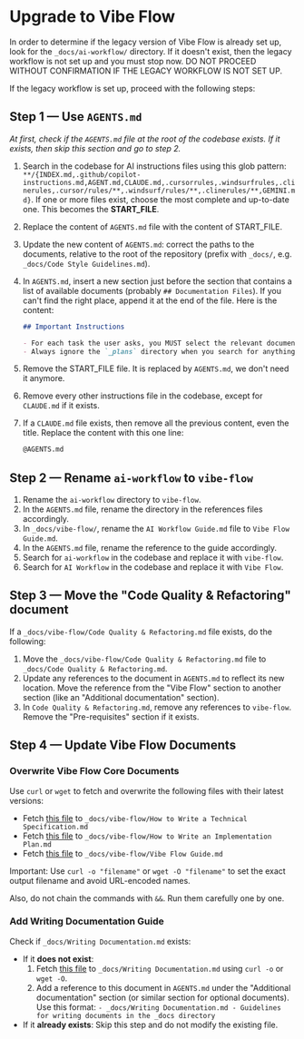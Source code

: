 # Upgrade to Vibe Flow

In order to determine if the legacy version of Vibe Flow is already set up, look for the `_docs/ai-workflow/` directory. If it doesn't exist, then the legacy workflow is not set up and you must stop now. DO NOT PROCEED WITHOUT CONFIRMATION IF THE LEGACY WORKFLOW IS NOT SET UP.

If the legacy workflow is set up, proceed with the following steps:

## Step 1 — Use `AGENTS.md`

_At first, check if the `AGENTS.md` file at the root of the codebase exists. If it exists, then skip this section and go to step 2._

1. Search in the codebase for AI instructions files using this glob pattern: `**/{INDEX.md,.github/copilot-instructions.md,AGENT.md,CLAUDE.md,.cursorrules,.windsurfrules,.clinerules,.cursor/rules/**,.windsurf/rules/**,.clinerules/**,GEMINI.md}`. If one or more files exist, choose the most complete and up-to-date one. This becomes the **START_FILE**.
2. Replace the content of `AGENTS.md` file with the content of START_FILE.
3. Update the new content of `AGENTS.md`: correct the paths to the documents, relative to the root of the repository (prefix with `_docs/`, e.g. `_docs/Code Style Guidelines.md`).
4. In `AGENTS.md`, insert a new section just before the section that contains a list of available documents (probably `## Documentation Files`). If you can't find the right place, append it at the end of the file. Here is the content:

   ```markdown
   ## Important Instructions

   - For each task the user asks, you MUST select the relevant documentation files and read them ENTIRELY.
   - Always ignore the `_plans` directory when you search for anything in the codebase.
   ```

5. Remove the START_FILE file. It is replaced by `AGENTS.md`, we don't need it anymore.
6. Remove every other instructions file in the codebase, except for `CLAUDE.md` if it exists.
7. If a `CLAUDE.md` file exists, then remove all the previous content, even the title. Replace the content with this one line:

   ```markdown
   @AGENTS.md
   ```

## Step 2 — Rename `ai-workflow` to `vibe-flow`

1. Rename the `ai-workflow` directory to `vibe-flow`.
2. In the `AGENTS.md` file, rename the directory in the references files accordingly.
3. In `_docs/vibe-flow/`, rename the `AI Workflow Guide.md` file to `Vibe Flow Guide.md`.
4. In the `AGENTS.md` file, rename the reference to the guide accordingly.
5. Search for `ai-workflow` in the codebase and replace it with `vibe-flow`.
6. Search for `AI Workflow` in the codebase and replace it with `Vibe Flow`.

## Step 3 — Move the "Code Quality & Refactoring" document

If a `_docs/vibe-flow/Code Quality & Refactoring.md` file exists, do the following:

1. Move the `_docs/vibe-flow/Code Quality & Refactoring.md` file to `_docs/Code Quality & Refactoring.md`.
2. Update any references to the document in `AGENTS.md` to reflect its new location. Move the reference from the "Vibe Flow" section to another section (like an "Additional documentation" section).
3. In `Code Quality & Refactoring.md`, remove any references to `vibe-flow`. Remove the "Pre-requisites" section if it exists.

## Step 4 — Update Vibe Flow Documents

### Overwrite Vibe Flow Core Documents

Use `curl` or `wget` to fetch and overwrite the following files with their latest versions:

- Fetch [this file](https://raw.githubusercontent.com/paleo/vibe-flow/refs/heads/main/_docs/vibe-flow/How%20to%20Write%20a%20Technical%20Specification.md) to `_docs/vibe-flow/How to Write a Technical Specification.md`
- Fetch [this file](https://raw.githubusercontent.com/paleo/vibe-flow/refs/heads/main/_docs/vibe-flow/How%20to%20Write%20an%20Implementation%20Plan.md) to `_docs/vibe-flow/How to Write an Implementation Plan.md`
- Fetch [this file](https://raw.githubusercontent.com/paleo/vibe-flow/refs/heads/main/_docs/vibe-flow/AI%20Workflow%20Guide.md) to `_docs/vibe-flow/Vibe Flow Guide.md`

Important: Use `curl -o "filename"` or `wget -O "filename"` to set the exact output filename and avoid URL-encoded names.

Also, do not chain the commands with `&&`. Run them carefully one by one.

### Add Writing Documentation Guide

Check if `_docs/Writing Documentation.md` exists:

- If it **does not exist**:
  1. Fetch [this file](https://raw.githubusercontent.com/paleo/vibe-flow/refs/heads/main/_docs/Writing%20Documentation.md) to `_docs/Writing Documentation.md` using `curl -o` or `wget -O`.
  2. Add a reference to this document in `AGENTS.md` under the "Additional documentation" section (or similar section for optional documents). Use this format: `- _docs/Writing Documentation.md - Guidelines for writing documents in the _docs directory`
- If it **already exists**: Skip this step and do not modify the existing file.
